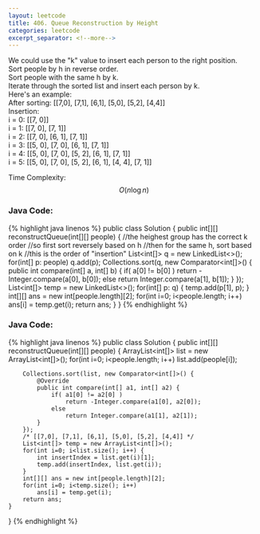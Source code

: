 ```yaml
---
layout: leetcode
title: 406. Queue Reconstruction by Height
categories: leetcode
excerpt_separator: <!--more-->
---
```

We could use the "k" value to insert each person to the right position.  
Sort people by h in reverse order.  
Sort people with the same h by k.  
Iterate through the sorted list and insert each person by k.  
Here's an example:  
After sorting: [[7,0], [7,1], [6,1], [5,0], [5,2], [4,4]]   
Insertion:  
i = 0: [[7, 0]]  
i = 1: [[7, 0], [7, 1]]  
i = 2: [[7, 0], [6, 1], [7, 1]]  
i = 3: [[5, 0], [7, 0], [6, 1], [7, 1]]  
i = 4: [[5, 0], [7, 0], [5, 2], [6, 1], [7, 1]]  
i = 5: [[5, 0], [7, 0], [5, 2], [6, 1], [4, 4], [7, 1]]  

Time Complexity: $$O(n\log n)$$
<!--more-->
### Java Code:
{% highlight java linenos %}
public class Solution {
    public int[][] reconstructQueue(int[][] people) {
        //the heighest group has the correct k order
        //so first sort reversely based on h
        //then for the same h, sort based on k
        //this is the order of "insertion"
        List<int[]> q = new LinkedList<>();
        for(int[] p: people)
            q.add(p);
        Collections.sort(q, new Comparator<int[]>() {
            public int compare(int[] a, int[] b) {
                if( a[0] != b[0] )
                    return -Integer.compare(a[0], b[0]);
                else
                    return Integer.compare(a[1], b[1]);
            } 
        });
        List<int[]> temp = new LinkedList<>();
        for(int[] p: q) {
            temp.add(p[1], p);
        }
        int[][] ans = new int[people.length][2];
        for(int i=0; i<people.length; i++)
            ans[i] = temp.get(i);
        return ans;
    }
}
{% endhighlight %}
### Java Code:
{% highlight java linenos %}
public class Solution {
    public int[][] reconstructQueue(int[][] people) {
        ArrayList<int[]> list = new ArrayList<int[]>();
        for(int i=0; i<people.length; i++)
            list.add(people[i]);
            
        Collections.sort(list, new Comparator<int[]>() {
            @Override
            public int compare(int[] a1, int[] a2) {
                if( a1[0] != a2[0] )
                    return -Integer.compare(a1[0], a2[0]);
                else
                    return Integer.compare(a1[1], a2[1]);
            }
        });
        /* [[7,0], [7,1], [6,1], [5,0], [5,2], [4,4]] */
        List<int[]> temp = new ArrayList<int[]>();
        for(int i=0; i<list.size(); i++) {
            int insertIndex = list.get(i)[1];
            temp.add(insertIndex, list.get(i));
        }
        int[][] ans = new int[people.length][2];
        for(int i=0; i<temp.size(); i++)
            ans[i] = temp.get(i);
        return ans;
    }
}
{% endhighlight %}
